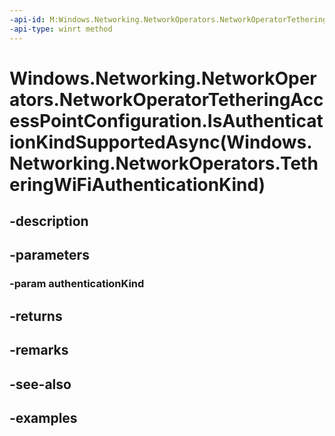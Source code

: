 ```yaml
---
-api-id: M:Windows.Networking.NetworkOperators.NetworkOperatorTetheringAccessPointConfiguration.IsAuthenticationKindSupportedAsync(Windows.Networking.NetworkOperators.TetheringWiFiAuthenticationKind)
-api-type: winrt method
---
```


# Windows.Networking.NetworkOperators.NetworkOperatorTetheringAccessPointConfiguration.IsAuthenticationKindSupportedAsync(Windows.Networking.NetworkOperators.TetheringWiFiAuthenticationKind)

<!--
public Windows.Foundation.IAsyncOperation<bool> IsAuthenticationKindSupportedAsync (Windows.Networking.NetworkOperators.TetheringWiFiAuthenticationKind authenticationKind);
-->


## -description

## -parameters

### -param authenticationKind

## -returns

## -remarks

## -see-also

## -examples


